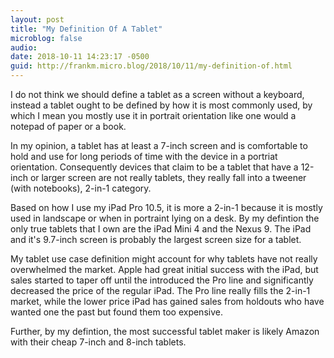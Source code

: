 ```yaml
---
layout: post
title: "My Definition Of A Tablet"
microblog: false
audio: 
date: 2018-10-11 14:23:17 -0500
guid: http://frankm.micro.blog/2018/10/11/my-definition-of.html
---
```

I do not think we should define a tablet as a screen without a keyboard, instead a tablet ought to be defined by how it is most commonly used, by which I mean you mostly use it in portrait orientation like one would a notepad of paper or a book. 

In my opinion, a tablet has at least a 7-inch screen and is comfortable to hold and use for long periods of time with the device in a portriat orientation. Consequently devices that claim to be a tablet that have a 12-inch or larger screen are not really tablets, they really fall into a tweener (with notebooks), 2-in-1 category. 

Based on how I use my iPad Pro 10.5, it is more a 2-in-1 because it is mostly used in landscape or when in portraint lying on a desk. By my defintion the only true tablets that I own are the iPad Mini 4 and the Nexus 9. The iPad and it's 9.7-inch screen is probably the largest screen size for a tablet.

My tablet use case definition might account for why tablets have not really overwhelmed the market. Apple had great initial success with the iPad, but sales started to taper off until the introduced the Pro line and significantly decreased the price of the regular iPad. The Pro line really fills the 2-in-1 market, while the lower price iPad has gained sales from holdouts who have wanted one the past but found them too expensive. 

Further, by my defintion, the most successful tablet maker is likely Amazon with their cheap 7-inch and 8-inch tablets. 
